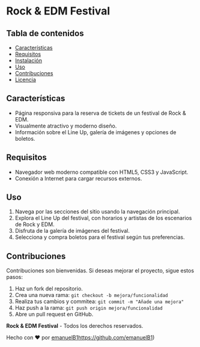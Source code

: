 # Rock & EDM Festival


## Tabla de contenidos

- [Características](#características)
- [Requisitos](#requisitos)
- [Instalación](#instalación)
- [Uso](#uso)
- [Contribuciones](#contribuciones)
- [Licencia](#licencia)

## Características

- Página responsiva para la reserva de tickets de un festival de Rock & EDM.
- Visualmente atractivo y moderno diseño.
- Información sobre el Line Up, galería de imágenes y opciones de boletos.

## Requisitos

- Navegador web moderno compatible con HTML5, CSS3 y JavaScript.
- Conexión a Internet para cargar recursos externos.


## Uso

1. Navega por las secciones del sitio usando la navegación principal.
2. Explora el Line Up del festival, con horarios y artistas de los escenarios de Rock y EDM.
3. Disfruta de la galería de imágenes del festival.
4. Selecciona y compra boletos para el festival según tus preferencias.

## Contribuciones

Contribuciones son bienvenidas. Si deseas mejorar el proyecto, sigue estos pasos:

1. Haz un fork del repositorio.
2. Crea una nueva rama: `git checkout -b mejora/funcionalidad`
3. Realiza tus cambios y commitea: `git commit -m "Añade una mejora"`
4. Haz push a la rama: `git push origin mejora/funcionalidad`
5. Abre un pull request en GitHub.



**Rock & EDM Festival** - Todos los derechos reservados.

Hecho con ❤️ por [emanuelB1](https://github.com/emanuelB1)https://github.com/emanuelB1)
